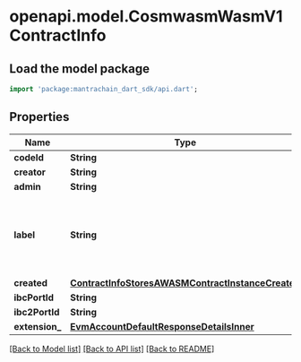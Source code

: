 # openapi.model.CosmwasmWasmV1ContractInfo

## Load the model package
```dart
import 'package:mantrachain_dart_sdk/api.dart';
```

## Properties
Name | Type | Description | Notes
------------ | ------------- | ------------- | -------------
**codeId** | **String** |  | [optional] 
**creator** | **String** |  | [optional] 
**admin** | **String** |  | [optional] 
**label** | **String** | Label is optional metadata to be stored with a contract instance. | [optional] 
**created** | [**ContractInfoStoresAWASMContractInstanceCreated**](ContractInfoStoresAWASMContractInstanceCreated.md) |  | [optional] 
**ibcPortId** | **String** |  | [optional] 
**ibc2PortId** | **String** |  | [optional] 
**extension_** | [**EvmAccountDefaultResponseDetailsInner**](EvmAccountDefaultResponseDetailsInner.md) |  | [optional] 

[[Back to Model list]](../README.md#documentation-for-models) [[Back to API list]](../README.md#documentation-for-api-endpoints) [[Back to README]](../README.md)


